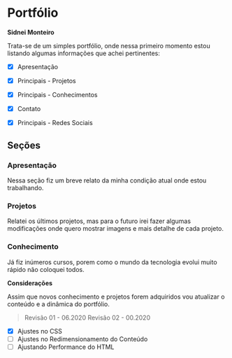 # Portfólio

**Sidnei Monteiro**

Trata-se de um simples portfólio, onde nessa primeiro momento estou listando algumas informações que achei pertinentes:

- [x] Apresentação

- [x] Principais - Projetos

- [x] Principais - Conhecimentos

- [x] Contato

- [x] Principais - Redes Sociais

## Seções

### Apresentação

Nessa seção fiz um breve relato da minha condição atual onde estou trabalhando.

### Projetos

Relatei os últimos projetos, mas para o futuro irei fazer algumas modificações onde quero mostrar imagens e mais detalhe de cada projeto.

### Conhecimento

Já fiz inúmeros cursos, porem como o mundo da tecnologia evolui muito rápido não coloquei todos.

**Considerações**

Assim que novos conhecimento e projetos forem adquiridos vou atualizar o conteúdo e a dinâmica do portfólio.

> Revisão 01 - 06.2020
> Revisão 02 - 00.2020

- [x] Ajustes no CSS
- [ ] Ajustes no Redimensionamento do Conteúdo
- [ ] Ajustando Performance do HTML
